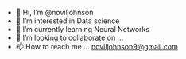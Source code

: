 - 👋 Hi, I’m @noviljohnson
- 👀 I’m interested in Data science
- 🌱 I’m currently learning  Neural Networks
- 💞️ I’m looking to collaborate on ...
- 📫 How to reach me ... noviljohnson9@gmail.com

<!---
noviljohnson/noviljohnson is a ✨ special ✨ repository because its `README.md` (this file) appears on your GitHub profile.
You can click the Preview link to take a look at your changes.
--->
